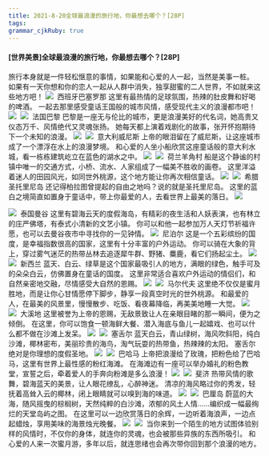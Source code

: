 ```yaml
---
title: 2021-8-20全球最浪漫的旅行地，你最想去哪个？[28P]
tags: 
grammar_cjkRuby: true
---
```



#### [世界美景]全球最浪漫的旅行地，你最想去哪个？[28P]



旅行本身就是一件轻松惬意的事情，如果能和心爱的人一起，当然是美事一桩。
如果有一天你想和你的恋人一起从人群中消失，独享甜蜜的二人世界，不如就来这些地方吧！
![](http://img.mp.itc.cn/upload/20170525/94d62b11b0ae4186a93916b79cc19076_th.jpg) 
西班牙巴塞罗那
这里有最热情的足球氛围，热辣的肚皮舞和好喝的啤酒。
一起去那里感受童话王国般的城市风情，感受现代主义的浪漫都市吧！
![](http://img.mp.itc.cn/upload/20170525/47db00250a7748c890da335d6f28958e_th.jpg) 
![](http://img.mp.itc.cn/upload/20170525/284f57c3049c4d879fcdbc06c449ec4a_th.jpg) 
法国巴黎
巴黎是一座无与伦比的城市，更是浪漫美好的代名词，她高贵又仪态万千、风情绝代又灵魂张扬。
她每天都上演着戏剧化的故事，张开怀抱期待下一个未知的浪漫。
![](http://img.mp.itc.cn/upload/20170525/e9c0f2c070f84fc3bdde5b68f20136e7_th.jpg) 
![](http://img.mp.itc.cn/upload/20170525/c58ab68c29564d26998cfc7ac6422085_th.jpg) 
意大利威尼斯
上帝的眼泪留在了威尼斯，让这座城市成了一个漂浮在水上的浪漫梦境。
和心爱的人坐小船欣赏这座童话般的意大利水城，看一栋栋建筑屹立在蓝色的湖水之中。
![](http://img.mp.itc.cn/upload/20170525/bbe891bed55a48969b2c1fa1244fa62d_th.jpg) 
![](http://img.mp.itc.cn/upload/20170525/9fa1adaf182b44c5b20ec345a061e262_th.jpg) 
荷兰羊角村
船是这个静谧的村镇中唯一的交通方式，小桥、流水、人家组成了一幅美不胜收的画卷。
这里洋溢着迷人的田园风光，如同世外桃源，这个地方能让你再次相信童话。
![](http://img.mp.itc.cn/upload/20170525/6e517108e9074280bfeeba6b22a79b51_th.jpg) 
![](http://img.mp.itc.cn/upload/20170525/ef1d5c35ad2e4868a18e2b7b75256a9d_th.jpg) 
希腊圣托里尼岛
还记得柏拉图曾提起的自由之地吗？说的就是圣托里尼岛。
这里的蓝白之境简直如置身于童话中，带上你最爱的人，去看世界上最美的落日。
![](http://img.mp.itc.cn/upload/20170525/cb6aaff6c1bb45b3b3190c25b951df9b_th.jpg) 

![](http://img.mp.itc.cn/upload/20170525/c2d7aa3af56a4b48aa52f08f45499509_th.jpg) 
泰国曼谷
这里有碧海云天的度假海岛，有精彩的夜生活和人妖表演，也有林立的庄严佛塔，有泰式小清新的文艺小镇。
你可以和他一起参加万人天灯节祈福许愿，也可以去曼谷夜市中寻找你的一见钟情。
![](http://img.mp.itc.cn/upload/20170525/4d99db9fcac147b8b1bb030159df5c96_th.jpg) 
尼泊尔
这是一个五彩缤纷的国度，是幸福指数很高的国家，这里有十分丰富的户外运动。
你可以骑在大象的背上，穿过雾气迷茫的热带丛林去追逐犀牛群、野猪、麋鹿，看它们扬起尘土。
![](http://img.mp.itc.cn/upload/20170525/c4f14edad2a0410684bbf0022e381d0b_th.jpg) 
![](http://img.mp.itc.cn/upload/20170525/314f97dda8824a449c9762de44b3e3bd_th.jpg) 
新西兰
蓝天、白云、绿草是这个国家最吸引人的地方，满眼的绿色，触手可及的朵朵白云，仿佛置身在童话的国度。
这里非常适合喜欢户外运动的情侣们，和自然亲密地交融，尽情感受大自然的恩赐。
![](http://img.mp.itc.cn/upload/20170525/175fffea66864097ba1d7027fc32c1c0_th.jpg) 
![](http://img.mp.itc.cn/upload/20170525/0557a61bfe0f40af955468f7c9ba9392_th.jpg) 
马尔代夫
这里绝不仅仅是蜜月胜地，而是让你心甘情愿停下脚步，静享一段真空时光的世外桃源。
和最爱的人，在最美的风景里，慢慢散步、吃饭、看夜幕降临，再美美地睡一大觉。
![](http://img.mp.itc.cn/upload/20170525/849b3088721e4393a398a411633c9944_th.jpg) 
![](http://img.mp.itc.cn/upload/20170525/f30bac06a3b7487ba94236887363a8a6_th.jpg) 
大溪地
这里被誉为上帝的恩赐，无敌景致让人在亲眼目睹的那一瞬间，便为之倾倒。
在这里，你可以饱食一顿海鲜大餐、潜入海底与鱼儿一起嬉戏、也可以什么都不做在沙滩上发呆。
![](http://img.mp.itc.cn/upload/20170525/67a03da6cbe544f9ba6672bcb48033f6_th.jpg) 
![](http://img.mp.itc.cn/upload/20170525/97ec7d79d6af4df4bc5c10678efcdd3d_th.jpg) 
塞舌尔
蓝天白云，青山绿树，海风吹斜阳，纯白沙滩，椰林密布，美丽珍贵的海鸟，淘气玩耍的热带鱼，热辣辣的太阳。
塞舌尔绝对是你理想的度假圣地。
![](http://img.mp.itc.cn/upload/20170525/6359300df32144019d3e98cbe368038c_th.jpg) 
![](http://img.mp.itc.cn/upload/20170525/9750790780ab4753a43884583af20ab3_th.jpg) 
巴哈马
上帝把浪漫给了玫瑰，把粉色给了巴哈马，这里有世界上最性感的粉红海滩。
在海滩边有一座可以举办婚礼的粉色教堂，宣誓之后，牵着爱人的手奔向粉滩是多么浪漫！
![](http://img.mp.itc.cn/upload/20170525/f8520e4d9b47434690e474e3510f49c0_th.jpg) 
![](http://img.mp.itc.cn/upload/20170525/c56ebd43eae34bc094d8ce62ba3753d3_th.jpg) 
斐济
热带风情的歌舞，碧海蓝天的美景，让人眼花缭乱，心醉神迷。
清凉的海风略过你的秀发，轻抚着高耸入云的椰林，闭上眼睛就可以嗅到海的味道。
![](http://img.mp.itc.cn/upload/20170525/b9da9bab931344c68b04431a520c9441_th.jpg) 
![](http://img.mp.itc.cn/upload/20170525/a84902f8dcf045e798df029a52016a8e_th.jpg) 
巴厘岛
蔚蓝的大海，随风摇曳的棕榈树，天然纯粹的白沙滩，浓郁的风土人情……编织成一幅最绚烂的天堂岛屿之图。
在这里可以一边欣赏落日的余辉，一边听着海浪声，一边点起蜡烛，享用美味的海景烛光晚餐。
![](http://img.mp.itc.cn/upload/20170525/435d39edaaac45f38938eefc04babf3e_th.jpg) 
![](https://img.mp.sohu.com/upload/20170525/2f336a9dd85747cfb6d435f927580764.png) 
当你来到一个陌生的地方试图体验别样的风情时，不仅你的身体，就连你的灵魂，也会被那些异族的东西所吸引。
和心爱的人来一次蜜月游，多年以后，就连思绪也会再次带你回到那个浪漫的地方。